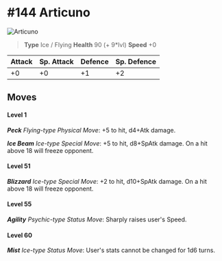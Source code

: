 # #144 Articuno


![Articuno](https://img.pokemondb.net/sprites/home/normal/1x/articuno.png)

> **Type** Ice / Flying
> **Health** 90 (+ 9\*lvl)
> **Speed** +0

| Attack | Sp. Attack | Defence | Sp. Defence |
| ------ | ---------- | ------- | ----------- |
| +0 | +0 | +1 | +2 |

## Moves
#### Level 1

***Peck** Flying-type Physical Move*: +5 to hit, d4+Atk damage. 

***Ice Beam** Ice-type Special Move*: +5 to hit, d8+SpAtk damage. On a hit above 18 will freeze opponent.
#### Level 51

***Blizzard** Ice-type Special Move*: +2 to hit, d10+SpAtk damage. On a hit above 18 will freeze opponent.
#### Level 55

***Agility** Psychic-type Status Move*: Sharply raises user's Speed.
#### Level 60

***Mist** Ice-type Status Move*: User's stats cannot be changed for 1d6 turns.

